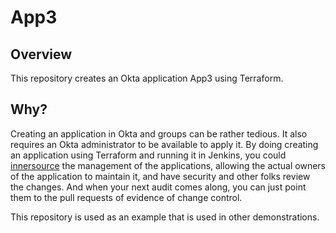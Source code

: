 # App3

## Overview

This repository creates an Okta application App3 using Terraform. 

## Why?

Creating an application in Okta and groups can be rather tedious. It also 
requires an Okta administrator to be available to apply it. By doing 
creating an application using Terraform and running it in Jenkins, you 
could [innersource](https://resources.github.com/whitepapers/introduction-to-innersource/)
the management of the applications, allowing the actual owners of the 
application to maintain it, and have security and other folks review the
changes. And when your next audit comes along, you can just point them to
the pull requests of evidence of change control. 

This repository is used as an example that is used in other demonstrations.

